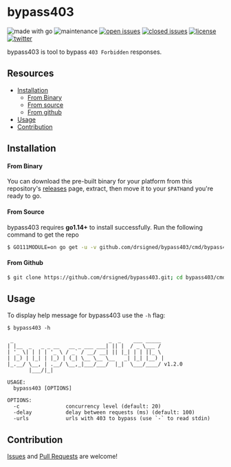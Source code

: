# bypass403

![made with go](https://img.shields.io/badge/made%20with-Go-0040ff.svg) ![maintenance](https://img.shields.io/badge/maintained%3F-yes-0040ff.svg) [![open issues](https://img.shields.io/github/issues-raw/drsigned/bypass403.svg?style=flat&color=0040ff)](https://github.com/drsigned/bypass403/issues?q=is:issue+is:open) [![closed issues](https://img.shields.io/github/issues-closed-raw/drsigned/bypass403.svg?style=flat&color=0040ff)](https://github.com/drsigned/bypass403/issues?q=is:issue+is:closed) [![license](https://img.shields.io/badge/license-MIT-gray.svg?colorB=0040FF)](https://github.com/drsigned/bypass403/blob/master/LICENSE) [![twitter](https://img.shields.io/badge/twitter-@drsigned-0040ff.svg)](https://twitter.com/drsigned)

bypass403 is tool to bypass `403 Forbidden` responses.

## Resources

* [Installation](#installation)
    * [From Binary](#from-binary)
    * [From source](#from-source)
    * [From github](#from-github)
* [Usage](#usage)
* [Contribution](#contribution)

## Installation

#### From Binary

You can download the pre-built binary for your platform from this repository's [releases](https://github.com/drsigned/bypass403/releases/) page, extract, then move it to your `$PATH`and you're ready to go.

#### From Source

bypass403 requires **go1.14+** to install successfully. Run the following command to get the repo

```bash
$ GO111MODULE=on go get -u -v github.com/drsigned/bypass403/cmd/bypass403
```

#### From Github

```bash
$ git clone https://github.com/drsigned/bypass403.git; cd bypass403/cmd/bypass403/; go build; mv bypass403 /usr/local/bin/; bypass403 -h
```


## Usage

To display help message for bypass403 use the `-h` flag:

```
$ bypass403 -h

 _                               _  _    ___ _____
| |__  _   _ _ __   __ _ ___ ___| || |  / _ \___ /
| '_ \| | | | '_ \ / _` / __/ __| || |_| | | ||_ \
| |_) | |_| | |_) | (_| \__ \__ \__   _| |_| |__) |
|_.__/ \__, | .__/ \__,_|___/___/  |_|  \___/____/ v1.2.0
       |___/|_|

USAGE:
  bypass403 [OPTIONS]

OPTIONS:
  -c               concurrency level (default: 20)
  -delay           delay between requests (ms) (default: 100)
  -urls            urls with 403 to bypass (use `-` to read stdin)
```

## Contribution

[Issues](https://github.com/drsigned/bypass403/issues) and [Pull Requests](https://github.com/drsigned/bypass403/pulls) are welcome!